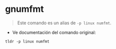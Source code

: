 # gnumfmt

> Este comando es un alias de `-p linux numfmt`.

- Ve documentación del comando original:

`tldr -p linux numfmt`
